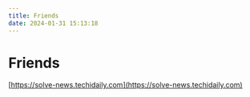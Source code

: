 ```yaml
---
title: Friends
date: 2024-01-31 15:13:18
---
```


# Friends

[https://solve-news.techidaily.com](https://solve-news.techidaily.com)